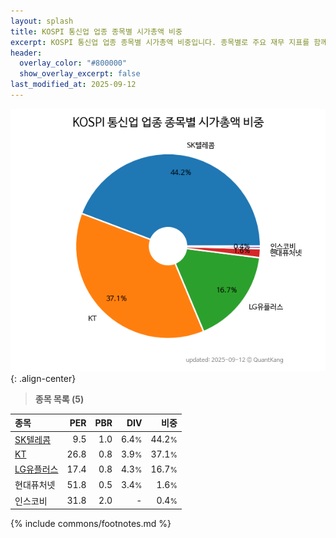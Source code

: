 ```yaml
---
layout: splash
title: KOSPI 통신업 업종 종목별 시가총액 비중
excerpt: KOSPI 통신업 업종 종목별 시가총액 비중입니다. 종목별로 주요 재무 지표를 함께 표시합니다.
header:
  overlay_color: "#800000"
  show_overlay_excerpt: false
last_modified_at: 2025-09-12
---
```



![KOSPI 통신업 업종 종목별 시가총액 비중](/stats/sector/images/kospi_업종_통신업_종목.png){: .align-center}


> **종목 목록 (5)**<a id="list"></a>

| **종목** | **PER** | **PBR** | **DIV** | **비중** |
| :------- | ------: | ------: | ------: | -------: |
| [SK텔레콤](/017670/) | 9.5 | 1.0 | 6.4<small>%</small> | 44.2<small>%</small> |
| [KT](/030200/) | 26.8 | 0.8 | 3.9<small>%</small> | 37.1<small>%</small> |
| [LG유플러스](/032640/) | 17.4 | 0.8 | 4.3<small>%</small> | 16.7<small>%</small> |
| 현대퓨처넷 | 51.8 | 0.5 | 3.4<small>%</small> | 1.6<small>%</small> |
| 인스코비 | 31.8 | 2.0 | - | 0.4<small>%</small> |

{% include commons/footnotes.md %}